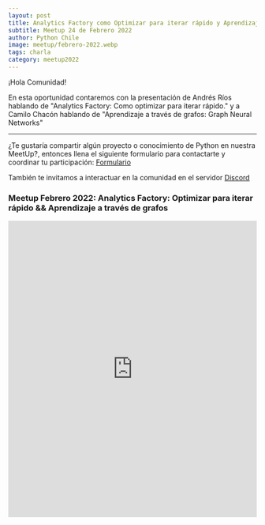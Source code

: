 ```yaml
---
layout: post
title: Analytics Factory como Optimizar para iterar rápido y Aprendizaje a través de grafos
subtitle: Meetup 24 de Febrero 2022
author: Python Chile
image: meetup/febrero-2022.webp
tags: charla
category: meetup2022
---
```


¡Hola Comunidad!

En esta oportunidad contaremos con la presentación de Andrés Ríos hablando de "Analytics Factory: Como optimizar para iterar rápido." y a Camilo Chacón hablando de "Aprendizaje a través de grafos: Graph Neural Networks"

---

¿Te gustaría compartir algún proyecto o conocimiento de Python en nuestra MeetUp?, entonces llena el siguiente formulario
para contactarte y coordinar tu participación: [Formulario](https://bit.ly/33pl5P1)

También te invitamos a interactuar en la comunidad en el servidor [Discord](https://discord.gg/dTHMfJvauS)

### Meetup Febrero 2022: Analytics Factory: Optimizar para iterar rápido && Aprendizaje a través de grafos
<div style="text-align: center;">
    <iframe width="100%" height="600"
    src="https://www.youtube.com/embed/YTsq2owOzyo" title="YouTube video player" frameborder="0"
    allow="accelerometer; autoplay; clipboard-write; encrypted-media; gyroscope; picture-in-picture"
    allowfullscreen></iframe>
</div>    

